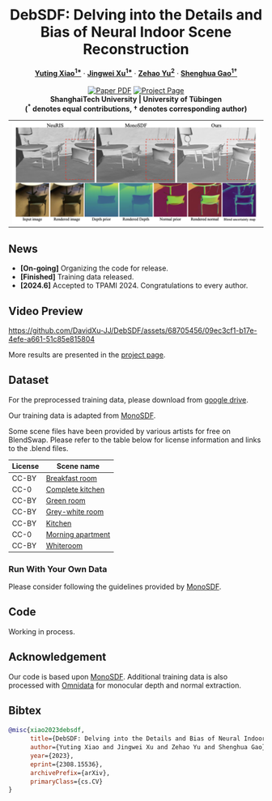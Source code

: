 
<p align="center">

  <h1 align="center">DebSDF: Delving into the Details and Bias of Neural Indoor Scene Reconstruction</h1>
  <p align="center">
    <a href="https://scholar.google.com/citations?user=AioOVwEAAAAJ&hl=en"><strong>Yuting Xiao<sup>1*</sup></strong></a>
    ·    
    <a href="https://davidxu-jj.github.io/"><strong>Jingwei Xu<sup>1*</sup></strong></a>
    ·
    <a href="https://niujinshuchong.github.io/"><strong>Zehao Yu<sup>2</sup></strong></a>
    ·
    <a href="https://scholar.google.com.sg/citations?user=fe-1v0MAAAAJ&hl=en"><strong>Shenghua Gao<sup>1†</sup></strong></a>
    <br>
    <br>
        <a href="https://arxiv.org/abs/2308.15536"><img src='https://img.shields.io/badge/arXiv-DebSDF-red' alt='Paper PDF'></a>
        <a href="https://davidxu-jj.github.io/pubs/DebSDF/"><img src='https://img.shields.io/badge/Project_Page-DebSDF-green' alt='Project Page'></a>
    <br>
    <b> ShanghaiTech University |&nbsp;University of Tübingen  </b>
    <br>
    <b> (<sup>*</sup> denotes equal contributions, † denotes corresponding author)</b>
    </p>

  <table align="center">
    <tr>
    <td>
      <img src="media/teaser.png">
    </td>
    </tr>
  </table>

## News
* **[On-going]** Organizing the code for release.
* **[Finished]** Training data released.
* **[2024.6]** Accepted to TPAMI 2024. Congratulations to every author.


## Video Preview

https://github.com/DavidXu-JJ/DebSDF/assets/68705456/09ec3cf1-b17e-4efe-a661-51c85e815804

More results are presented in the [project page](https://davidxu-jj.github.io/pubs/DebSDF/).



## Dataset

For the preprocessed training data, please download from [google drive](https://drive.google.com/drive/folders/1bTTIxfaHnX-3bfTt-QIzbsAvtn96BZ53?usp=sharing).

Our training data is adapted from [MonoSDF](https://github.com/autonomousvision/monosdf).

Some scene files have been provided by various artists for free on BlendSwap. Please refer to the table below for license information and links to the .blend files.

| License       | Scene name                                             |
| ------------- | ------------------------------------------------------ |
| CC-BY         | [Breakfast room](https://blendswap.com/blend/13363)    |
| CC-0          | [Complete kitchen](https://blendswap.com/blend/11801)  |
| CC-BY         | [Green room](https://blendswap.com/blend/8381)         |
| CC-BY         | [Grey-white room](https://blendswap.com/blend/13552)   |
| CC-BY         | [Kitchen](https://blendswap.com/blend/5156)            |
| CC-0          | [Morning apartment](https://blendswap.com/blend/10350) |
| CC-BY         | [Whiteroom](https://blendswap.com/blend/5014)          |

### Run With Your Own Data

Please consider following the guidelines provided by [MonoSDF](https://github.com/autonomousvision/monosdf?tab=readme-ov-file#high-resolution-cues).

## Code

Working in process.

## Acknowledgement

Our code is based upon [MonoSDF](https://github.com/autonomousvision/monosdf). Additional training data is also processed with [Omnidata](https://omnidata.vision/) for monocular depth and normal extraction.

## Bibtex
```bibtex
@misc{xiao2023debsdf,
      title={DebSDF: Delving into the Details and Bias of Neural Indoor Scene Reconstruction}, 
      author={Yuting Xiao and Jingwei Xu and Zehao Yu and Shenghua Gao},
      year={2023},
      eprint={2308.15536},
      archivePrefix={arXiv},
      primaryClass={cs.CV}
}
```
